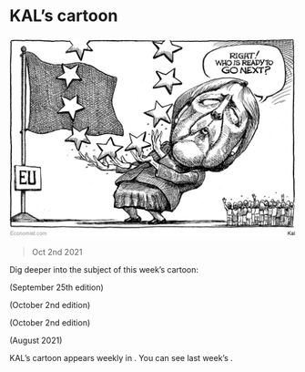 ###### 

# KAL’s cartoon 

#####  

![image](images/20211002_wwd000.jpg) 

> Oct 2nd 2021 

Dig deeper into the subject of this week’s cartoon:

 (September 25th edition)


 (October 2nd edition)


 (October 2nd edition)


 (August 2021)


KAL’s cartoon appears weekly in . You can see last week’s .

